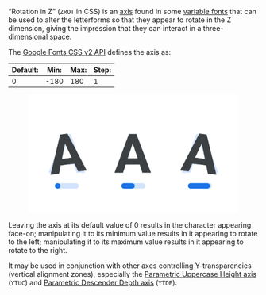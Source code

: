 
“Rotation in Z” (`ZROT` in CSS) is an [axis](/glossary/axis_in_variable_fonts) found in some [variable fonts](/glossary/variable_fonts) that can be used to alter the letterforms so that they appear to rotate in the Z dimension, giving the impression that they can interact in a three-dimensional space.

The [Google Fonts CSS v2 API](https://developers.google.com/fonts/docs/css2) defines the axis as:

| Default: | Min: | Max: | Step: |
| --- | --- | --- | --- |
| 0 | -180 | 180 | 1 |

<figure>

![An image showing three type specimens, each with an axis slider underneath. The specimen on the left shows the effects of the axis’ lowest value. The specimen in the middle shows the effects of the axis’ default value. The specimen on the right shows the effects of the axis’ highest value.](images/thumbnail.svg)

</figure>

Leaving the axis at its default value of 0 results in the character appearing face-on; manipulating it to its minimum value results in it appearing to rotate to the left; manipulating it to its maximum value results in it appearing to rotate to the right.

It may be used in conjunction with other axes controlling Y-transparencies (vertical alignment zones), especially the [Parametric Uppercase Height axis](/glossary/ytuc_axis) (`YTUC`) and [Parametric Descender Depth axis](/glossary/ytde_axis) (`YTDE`).